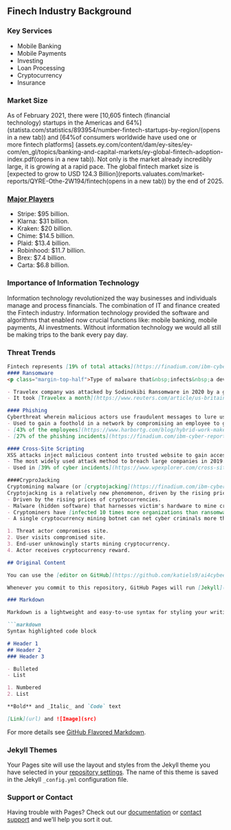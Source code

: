 ## Finech Industry Background
### Key Services
- Mobile Banking
- Mobile Payments
- Investing
- Loan Processing
- Cryptocurrency
- Insurance

### Market Size

As of February 2021, there were [10,605 fintech (financial technology) startups in the Americas and 64%] (statista.com/statistics/893954/number-fintech-startups-by-region/(opens in a new tab)) and [64%of consumers worldwide have used one or more fintech platforms] (assets.ey.com/content/dam/ey-sites/ey-com/en_gl/topics/banking-and-capital-markets/ey-global-fintech-adoption-index.pdf(opens in a new tab)). Not only is the market already incredibly large, it is growing at a rapid pace. The global fintech market size is [expected to grow to USD 124.3 Billion](reports.valuates.com/market-reports/QYRE-Othe-2W194/fintech(opens in a new tab)) by the end of 2025.

### [Major Players](https://www.forbes.com/sites/elizahaverstock/2021/06/08/the-11-biggest-fintech-companies-in-america-2021/?sh=13828a8f4f13)
- Stripe: $95 billion.
- Klarna: $31 billion.
- Kraken: $20 billion.
- Chime: $14.5 billion.
- Plaid: $13.4 billion.
- Robinhood: $11.7 billion.
- Brex: $7.4 billion.
- Carta: $6.8 billion.

### Importance of Information Technology

Information technology revolutionized the way businesses and individuals manage and process financials. The combination of IT and finance created the Fintech industry. Information technology provided the software and algorithms that enabled now crucial functions like: mobile banking, mobile payments, AI investments. Without information technology we would all still be making trips to the bank every pay day.

### Threat Trends
```markdown
Fintech represents [19% of total attacks](https://finadium.com/ibm-cyber-report-shows-cryptojacking-growing-threat-to-finance/) and incidents and continues to be the most targeted industry.
#### Ransomware
<p class="margin-top-half">Type of malware that&nbsp;infects&nbsp;a device and&nbsp;prevents user&nbsp;from&nbsp;accessing certain files&nbsp;by&nbsp;either locking database&nbsp;or&nbsp;encrypting files unless&nbsp;a&nbsp;ransom is paid.</p>

- Travelex company was attacked by Sodinokibi Ransomware in 2020 by a group known as Evil.
- It took [Travelex a month](https://www.reuters.com/article/us-britain-travelex/travelex-says-uk-money-transfer-and-wire-services-back-online-after-hack-idUSKBN1ZR1S5) to get its money transfer systems back online.

#### Phishing
Cyberthreat wherein malicious actors use fraudulent messages to lure users and employees into disclosing personal and sensitive information.
- Used to gain a foothold in a network by compromising an employee to gain privileged access to secured data.
- [43% of the employees](https://www.harbortg.com/blog/hybrid-work-makes-businesses-more-vulnerable-to-cybercriminals#:~:text=43%25%20of%20employees%20have%20made,more%20error%2Dprone%20when%20tired) say they have made mistakes compromising the company’s cybersecurity.
- [27% of the phishing incidents](https://finadium.com/ibm-cyber-report-shows-cryptojacking-growing-threat-to-finance/) note that attackers target users of web mail services.

#### Cross-Site Scripting
XSS attacks inject malicious content into trusted website to gain access to cookies and sensitive information. Types are Stored XSS, Reflected XSS, and DOM XSS.
- The most widely used attack method to breach large companies in 2019.
- Used in [39% of cyber incidents](https://www.wpexplorer.com/cross-site-scripting-wordpress/) as per reports.

####CryproJacking
Cryptomining malware (or [cryptojacking](https://finadium.com/ibm-cyber-report-shows-cryptojacking-growing-threat-to-finance/)) is hidden software that infects victims’ devices with JavaScript code, harnessing their processing power to mine cryptocurrencies and thus generating revenue.
Cryptojacking is a relatively new phenomenon, driven by the rising price of bitcoin and other cryptocurrencies.
- Driven by the rising prices of cryptocurrencies.
- Malware (hidden software) that harnesses victim's hardware to mine cryptocurrency.
- Cryptominers have [infected 10 times more organizations than ransomware](https://www.kaspersky.com/blog/hidden-miners-botnet-threat/18488/) in 2018.
- A single cryptocurrency mining botnet can net cyber criminals more than [$30,000 per month](https://triagingx.com/blogs/view/txhunter-detects-cryptocurrency-malware).

1. Threat actor compromises site.
2. User visits compromised site.
3. End-user unknowingly starts mining cryptocurrency.
4. Actor receives cryptocurrency reward.

## Original Content

You can use the [editor on GitHub](https://github.com/katiels9/ai4cybeerteam1backup/edit/gh-pages/index.md) to maintain and preview the content for your website in Markdown files.

Whenever you commit to this repository, GitHub Pages will run [Jekyll](https://jekyllrb.com/) to rebuild the pages in your site, from the content in your Markdown files.

### Markdown

Markdown is a lightweight and easy-to-use syntax for styling your writing. It includes conventions for

```markdown
Syntax highlighted code block

# Header 1
## Header 2
### Header 3

- Bulleted
- List

1. Numbered
2. List

**Bold** and _Italic_ and `Code` text

[Link](url) and ![Image](src)
```

For more details see [GitHub Flavored Markdown](https://guides.github.com/features/mastering-markdown/).

### Jekyll Themes

Your Pages site will use the layout and styles from the Jekyll theme you have selected in your [repository settings](https://github.com/katiels9/ai4cybeerteam1backup/settings/pages). The name of this theme is saved in the Jekyll `_config.yml` configuration file.

### Support or Contact

Having trouble with Pages? Check out our [documentation](https://docs.github.com/categories/github-pages-basics/) or [contact support](https://support.github.com/contact) and we’ll help you sort it out.

